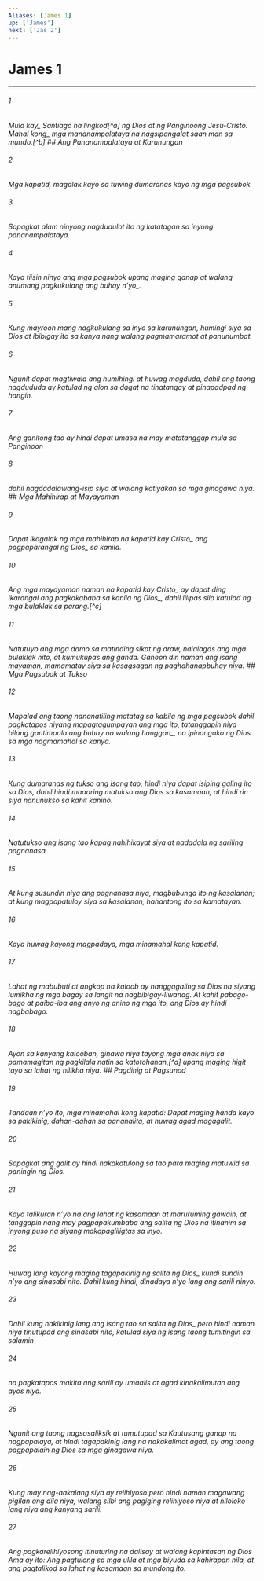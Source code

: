 ```yaml
---
Aliases: [James 1]
up: ['James']
next: ['Jas 2']
---
```

# James 1

***






















###### 1 










<i class="trans-change">Mula kay_ Santiago na lingkod[^a] ng Dios at ng Panginoong Jesu-Cristo. <i class="trans-change">Mahal kong_ mga mananampalataya na nagsipangalat saan man sa mundo.[^b] ## Ang Pananampalataya at Karunungan 





















###### 2 










Mga kapatid, magalak kayo sa tuwing dumaranas kayo ng mga pagsubok. 





















###### 3 










Sapagkat alam ninyong nagdudulot ito ng katatagan sa inyong pananampalataya. 





















###### 4 










Kaya tiisin ninyo ang mga pagsubok upang maging ganap at walang anumang pagkukulang <i class="trans-change">ang buhay nʼyo_. 





















###### 5 










Kung mayroon mang nagkukulang sa inyo sa karunungan, humingi siya sa Dios at ibibigay ito sa kanya nang walang pagmamaramot at panunumbat. 





















###### 6 










Ngunit dapat magtiwala ang humihingi at huwag magduda, dahil ang taong nagdududa ay katulad ng alon sa dagat na tinatangay at pinapadpad ng hangin. 





















###### 7 










Ang ganitong tao ay hindi dapat umasa na may matatanggap mula sa Panginoon 





















###### 8 










dahil nagdadalawang-isip siya at walang katiyakan sa mga ginagawa niya. ## Mga Mahihirap at Mayayaman 





















###### 9 










Dapat ikagalak ng mga mahihirap na kapatid <i class="trans-change">kay Cristo_ ang pagpaparangal <i class="trans-change">ng Dios_ sa kanila. 





















###### 10 










Ang mga mayayaman naman <i class="trans-change">na kapatid kay Cristo_ ay dapat ding ikarangal ang pagkakababa sa kanila <i class="trans-change">ng Dios_, dahil lilipas sila katulad ng mga bulaklak sa parang.[^c] 





















###### 11 










Natutuyo ang mga damo sa matinding sikat ng araw, nalalagas ang mga bulaklak nito, at kumukupas ang ganda. Ganoon din naman ang isang mayaman, mamamatay siya sa kasagsagan ng paghahanapbuhay niya. ## Mga Pagsubok at Tukso 





















###### 12 










Mapalad ang taong nananatiling matatag sa kabila ng mga pagsubok dahil pagkatapos niyang mapagtagumpayan ang mga ito, tatanggapin niya bilang gantimpala ang buhay <i class="trans-change">na walang hanggan_, na ipinangako ng Dios sa mga nagmamahal sa kanya. 





















###### 13 










Kung dumaranas ng tukso ang isang tao, hindi niya dapat isiping galing ito sa Dios, dahil hindi maaaring matukso ang Dios sa kasamaan, at hindi rin siya nanunukso sa kahit kanino. 





















###### 14 










Natutukso ang isang tao kapag nahihikayat siya at nadadala ng sariling pagnanasa. 





















###### 15 










At kung susundin niya ang pagnanasa niya, magbubunga ito ng kasalanan; at kung magpapatuloy siya sa kasalanan, hahantong ito sa kamatayan. 





















###### 16 










Kaya huwag kayong magpadaya, mga minamahal kong kapatid. 





















###### 17 










Lahat ng mabubuti at angkop na kaloob ay nanggagaling sa Dios na siyang lumikha ng mga bagay sa langit na nagbibigay-liwanag. At kahit pabago-bago at paiba-iba ang anyo ng anino ng mga ito, ang Dios ay hindi nagbabago. 





















###### 18 










Ayon sa kanyang kalooban, ginawa niya tayong mga anak niya sa pamamagitan ng pagkilala natin sa katotohanan,[^d] upang maging higit tayo sa lahat ng nilikha niya. ## Pagdinig at Pagsunod 





















###### 19 










Tandaan nʼyo ito, mga minamahal kong kapatid: Dapat maging handa kayo sa pakikinig, dahan-dahan sa pananalita, at huwag agad magagalit. 





















###### 20 










Sapagkat ang galit ay hindi nakakatulong sa tao para maging matuwid sa paningin ng Dios. 





















###### 21 










Kaya talikuran nʼyo na ang lahat ng kasamaan at maruruming gawain, at tanggapin nang may pagpapakumbaba ang salita ng Dios na itinanim sa inyong puso na siyang makapagliligtas sa inyo. 





















###### 22 










Huwag lang kayong maging tagapakinig ng salita <i class="trans-change">ng Dios_ kundi sundin nʼyo ang sinasabi nito. Dahil kung hindi, dinadaya nʼyo lang ang sarili ninyo. 





















###### 23 










Dahil kung nakikinig lang ang isang tao sa salita <i class="trans-change">ng Dios_ pero hindi naman niya tinutupad ang sinasabi nito, katulad siya ng isang taong tumitingin sa salamin 





















###### 24 










na pagkatapos makita ang sarili ay umaalis at agad kinakalimutan ang ayos niya. 





















###### 25 










Ngunit ang taong nagsasaliksik at tumutupad sa Kautusang ganap na nagpapalaya, at hindi tagapakinig lang na nakakalimot agad, ay ang taong pagpapalain ng Dios sa mga ginagawa niya. 





















###### 26 










Kung may nag-aakalang siya ay relihiyoso pero hindi naman magawang pigilan ang dila niya, walang silbi ang pagiging relihiyoso niya at niloloko lang niya ang kanyang sarili. 





















###### 27 










Ang pagkarelihiyosong itinuturing na dalisay at walang kapintasan ng Dios Ama ay ito: Ang pagtulong sa mga ulila at mga biyuda sa kahirapan nila, at ang pagtalikod sa lahat ng kasamaan sa mundong ito.
